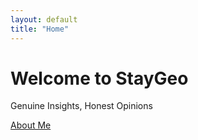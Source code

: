 ```yaml
---
layout: default
title: "Home"
---
```


# Welcome to StayGeo

Genuine Insights, Honest Opinions

[About Me](about/)

